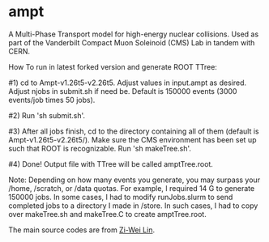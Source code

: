 # ampt
A Multi-Phase Transport model for high-energy nuclear collisions. Used as part of the Vanderbilt Compact Muon Soleinoid (CMS) Lab in tandem with CERN.

How To run in latest forked version and generate ROOT TTree:

#1) cd to Ampt-v1.26t5-v2.26t5. Adjust values in input.ampt as desired. Adjust njobs in submit.sh if need be. Default is 150000 events (3000 events/job times 50 jobs).

#2) Run 'sh submit.sh'.

#3) After all jobs finish, cd to the directory containing all of them (default is Ampt-v1.26t5-v2.26t5/). Make sure the CMS environment has been set up such that ROOT is recognizable. Run 'sh makeTree.sh'.

#4) Done! Output file with TTree will be called amptTree.root.

Note: Depending on how many events you generate, you may surpass your /home, /scratch, or /data quotas. For example, I required 14 G to generate 150000 jobs. In some cases, I had to modify runJobs.slurm to send completed jobs to a directory I made in /store. In such cases, I had to copy over makeTree.sh and makeTree.C to create amptTree.root.

The main source codes are from [Zi-Wei Lin](http://myweb.ecu.edu/linz/ampt/).
